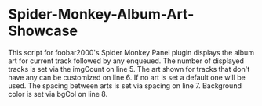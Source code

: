 # Spider-Monkey-Album-Art-Showcase
This script for foobar2000's Spider Monkey Panel plugin displays the album art for current track followed by any enqueued.
The number of displayed tracks is set via the imgCount on line 5.
The art shown for tracks that don't have any can be customized on line 6. If no art is set a default one will be used.
The spacing between arts is set via spacing on line 7.
Background color is set via bgCol on line 8.
